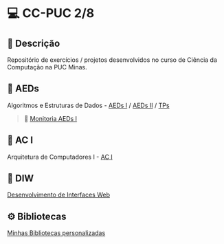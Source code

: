 # 💻 CC-PUC 2/8

## 📝 Descrição

Repositório de exercícios / projetos desenvolvidos no curso de Ciência da Computação na PUC Minas.

## 📁 AEDs

Algoritmos e Estruturas de Dados - [AEDs I](AEDs/AEDs_I) / [AEDs II](AEDs/AEDs_II) / [TPs](AEDs/AEDs_II/Trabalhos/TrabalhosPraticos/)

> 📁 [Monitoria AEDs I](AEDs/Monitoria_AEDs_I/)

## 📁 AC I

Arquitetura de Computadores I - [AC I](AC_I)

## 📁 DIW

[Desenvolvimento de Interfaces Web](DIW)

## ⚙️ Bibliotecas

[Minhas Bibliotecas personalizadas](Bibliotecas)
